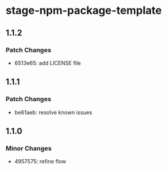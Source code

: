 # stage-npm-package-template

## 1.1.2

### Patch Changes

- 6513e65: add LICENSE file

## 1.1.1

### Patch Changes

- be61aeb: resolve known issues

## 1.1.0

### Minor Changes

- 4957575: refine flow
